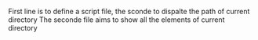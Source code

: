 First line is to define a script file, the sconde to dispalte the path of current directory
The seconde file aims to show all the elements of current directory

